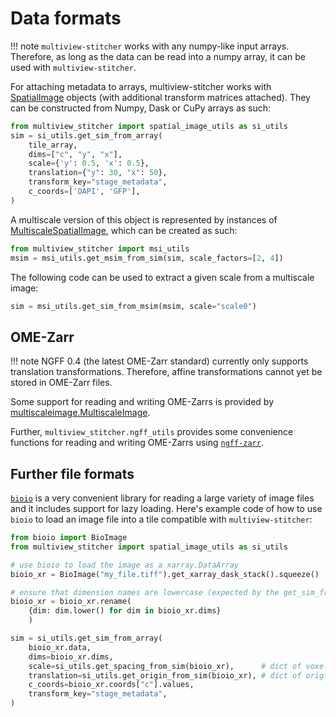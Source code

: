 # Data formats

!!! note
    `multiview-stitcher` works with any numpy-like input arrays. Therefore, as long as the data can be read into a numpy array, it can be used with `multiview-stitcher`.

For attaching metadata to arrays, multiview-stitcher works with [SpatialImage](https://github.com/spatial-image/spatial-image) objects (with additional transform matrices attached). They can be constructed from Numpy, Dask or CuPy arrays as such:

```python
from multiview_stitcher import spatial_image_utils as si_utils
sim = si_utils.get_sim_from_array(
    tile_array,
    dims=["c", "y", "x"],
    scale={'y': 0.5, 'x': 0.5},
    translation={"y": 30, "x": 50},
    transform_key="stage_metadata",
    c_coords=['DAPI', 'GFP'],
)
```

A multiscale version of this object is represented by instances of [MultiscaleSpatialImage](https://github.com/spatial-image/multiscale-spatial-image), which can be created as such:

```python
from multiview_stitcher import msi_utils
msim = msi_utils.get_msim_from_sim(sim, scale_factors=[2, 4])
```

The following code can be used to extract a given scale from a multiscale image:

```python
sim = msi_utils.get_sim_from_msim(msim, scale="scale0")
```


## OME-Zarr

!!! note
    NGFF 0.4 (the latest OME-Zarr standard) currently only supports translation transformations. Therefore, affine transformations cannot yet be stored in OME-Zarr files.

Some support for reading and writing OME-Zarrs is provided by [multiscaleimage.MultiscaleImage](https://github.com/spatial-image/multiscale-spatial-image).

Further, `multiview_stitcher.ngff_utils` provides some convenience functions for reading and writing OME-Zarrs using [`ngff-zarr`](https://github.com/thewtex/ngff-zarr).


## Further file formats

[`bioio`](https://github.com/bioio-devs/bioio) is a very convenient library for reading a large variety of image files and it includes support for lazy loading. Here's example code of how to use `bioio` to load an image file into a tile compatible with `multiview-stitcher`:

```python
from bioio import BioImage
from multiview_stitcher import spatial_image_utils as si_utils

# use bioio to load the image as a xarray.DataArray
bioio_xr = BioImage("my_file.tiff").get_xarray_dask_stack().squeeze()

# ensure that dimension names are lowercase (expected by the get_sim_from_array function)
bioio_xr = bioio_xr.rename(
    {dim: dim.lower() for dim in bioio_xr.dims}
    )

sim = si_utils.get_sim_from_array(
    bioio_xr.data,
    dims=bioio_xr.dims,
    scale=si_utils.get_spacing_from_sim(bioio_xr),      # dict of voxel sizes for each dim
    translation=si_utils.get_origin_from_sim(bioio_xr), # dict of origin coordinates for each dim
    c_coords=bioio_xr.coords["c"].values,
    transform_key="stage_metadata",
)
```